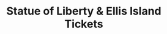 ---
title: "Statue of Liberty & Ellis Island Tickets"
url: /new-york/statue-of-liberty-and-ellis-island-tickets/
shop: ticket
---